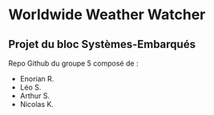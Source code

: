 # Worldwide Weather Watcher
## Projet du bloc Systèmes-Embarqués

Repo Github du groupe 5 composé de :
- Enorian R.
- Léo S.
- Arthur S.
- Nicolas K.